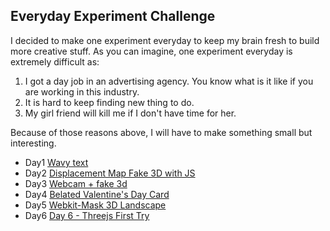 ## Everyday Experiment Challenge ##

I decided to make one experiment everyday to keep my brain fresh to build more creative stuff. As you can imagine, one experiment everyday is extremely difficult as:
 1. I got a day job in an advertising agency. You know what is it like if you are working in this industry.
 2. It is hard to keep finding new thing to do.
 3. My girl friend will kill me if I don't have time for her.

Because of those reasons above, I will have to make something small but interesting.

 - Day1 [Wavy text](http://codepen.io/edankwan/pen/HbFkl)
 - Day2 [Displacement Map Fake 3D with JS](http://codepen.io/edankwan/pen/rhvbz)
 - Day3 [Webcam + fake 3d ](http://codepen.io/edankwan/pen/zbtKv)
 - Day4 [Belated Valentine's Day Card](http://codepen.io/edankwan/pen/dpcxL)
 - Day5 [Webkit-Mask 3D Landscape](http://codepen.io/edankwan/pen/HokCx)
 - Day6 [Day 6 - Threejs First Try](http://codepen.io/edankwan/pen/rcKAF)
